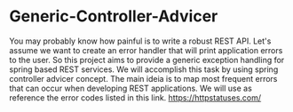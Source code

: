 # Generic-Controller-Advicer
You may probably know how painful is to write a robust REST API. 
Let's assume we want to create an error handler that will print application errors to the user. 
So this project aims to provide a generic exception handling for spring based REST services.
We will accomplish this task by using spring controller advicer concept. 
The main ideia is to map most frequent errors that can occur when developing REST applications.
We will use as reference the error codes listed in this link. https://httpstatuses.com/

